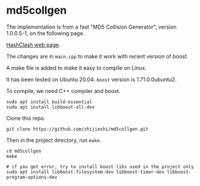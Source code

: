 # md5collgen

The implementation is from a fast "MD5 Collision Generator", version 1.0.0.5-1, on the following page.

[HashClash web page](https://www.win.tue.nl/hashclash/).

The changes are in `main.cpp` to make it work with recent version of boost. 

A make file is added to make it easy to compile on Linux. 

It has been tested on Ubuntu 20.04. `boost` version is 1.71.0.0ubuntu2.

To compile, we need C++ compiler and boost. 

    sudo apt install build-essential
    sudo apt install libboost-all-dev

Clone this repo.

    git clone https://github.com/zhijieshi/md5collgen.git

Then in the project directory, run `make`.

    cd md5collgen 
    make

    # if you get error, try to install boost libs used in the project only
    sudo apt install libboost-filesystem-dev libboost-timer-dev libboost-program-options-dev
